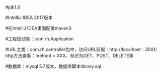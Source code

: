 #jdk1.8

#IntelliJ IDEA 2017版本

#在IntelliJ IDEA里面配置maven3

#工程启动类：com.rh.Application

#URL主类：com.rh.controller包中，访问URL前缀：http://localhost：3001/   http方法查看：method = XXX。标识为GET、POST、DELETE等

#数据库：mysql 5.7版本，数据库脚本library.sql
